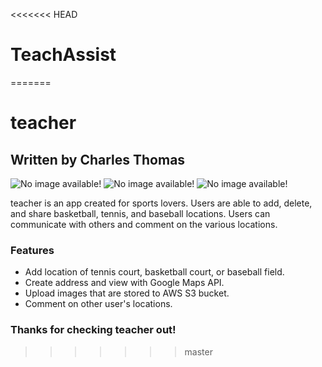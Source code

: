 <<<<<<< HEAD
# TeachAssist
=======
# teacher
## Written by Charles Thomas

![No image available!](https://img.icons8.com/doodle/48/000000/basketball--v1.png "This is a sample image.")
![No image available!](https://img.icons8.com/dusk/64/000000/baseball.png "This is a sample image.")
![No image available!](https://img.icons8.com/dusk/64/000000/tennis.png "This is a sample image.")

teacher is an app created for sports lovers. Users are able to add, delete, and share
basketball, tennis, and baseball locations. Users can communicate with others
and comment on the various locations.

### Features
* Add location of tennis court, basketball court, or baseball field.
* Create address and view with Google Maps API.
* Upload images that are stored to AWS S3 bucket.
* Comment on other user's locations.

### Thanks for checking teacher out!
>>>>>>> master
